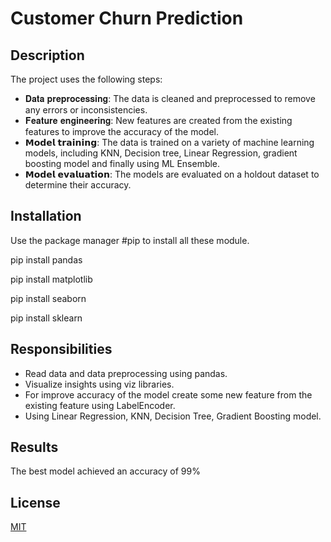 
# Customer Churn Prediction

## Description
The project uses the following steps:

* 𝐃𝐚𝐭𝐚 𝐩𝐫𝐞𝐩𝐫𝐨𝐜𝐞𝐬𝐬𝐢𝐧𝐠: The data is cleaned and preprocessed to remove any errors or inconsistencies.
* 𝐅𝐞𝐚𝐭𝐮𝐫𝐞 𝐞𝐧𝐠𝐢𝐧𝐞𝐞𝐫𝐢𝐧𝐠: New features are created from the existing features to improve the accuracy of the model.
* 𝗠𝗼𝗱𝗲𝗹 𝘁𝗿𝗮𝗶𝗻𝗶𝗻𝗴: The data is trained on a variety of machine learning models, including KNN, Decision tree, Linear Regression, gradient boosting model and finally using ML Ensemble.
* 𝗠𝗼𝗱𝗲𝗹 𝗲𝘃𝗮𝗹𝘂𝗮𝘁𝗶𝗼𝗻: The models are evaluated on a holdout dataset to determine their accuracy.




## Installation

Use the package manager #pip to install all these module.

pip install pandas

pip install matplotlib

pip install seaborn

pip install sklearn
## Responsibilities 

* Read data and data preprocessing using pandas. 
* Visualize insights using viz libraries.
* For improve accuracy of the model create some new feature from the existing feature using LabelEncoder.
* Using Linear Regression, KNN, Decision Tree, Gradient Boosting model.
## Results

The best model achieved an accuracy of 99%

## License

[MIT](https://choosealicense.com/licenses/mit/)

